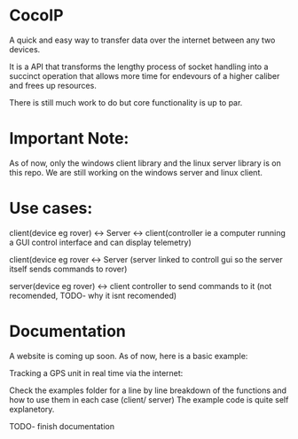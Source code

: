 # CocoIP
A quick and easy way to transfer data over the internet between any two devices.

It is a API that transforms the lengthy process of socket handling into a succinct operation that allows more time for endevours of a higher caliber and frees up resources.

There is still much work to do but core functionality is up to par.

# Important Note:
As of now, only the windows client library and the linux server library is on this repo. We are still working on the windows server and linux client.

# Use cases:
client(device eg rover) <-> Server <-> client(controller ie a computer running a GUI control interface and can display telemetry)

client(device eg rover <-> Server (server linked to controll gui so the server itself sends commands to rover)

server(device eg rover) <-> client controller to send commands to it (not recomended, TODO- why it isnt recomended)

# Documentation
A website is coming up soon. As of now, here is a basic example:

Tracking a GPS unit in real time via the internet:

Check the examples folder for a line by line breakdown of the functions and how to use them in each case (client/ server)
The example code is quite self explanetory.

TODO- finish documentation
